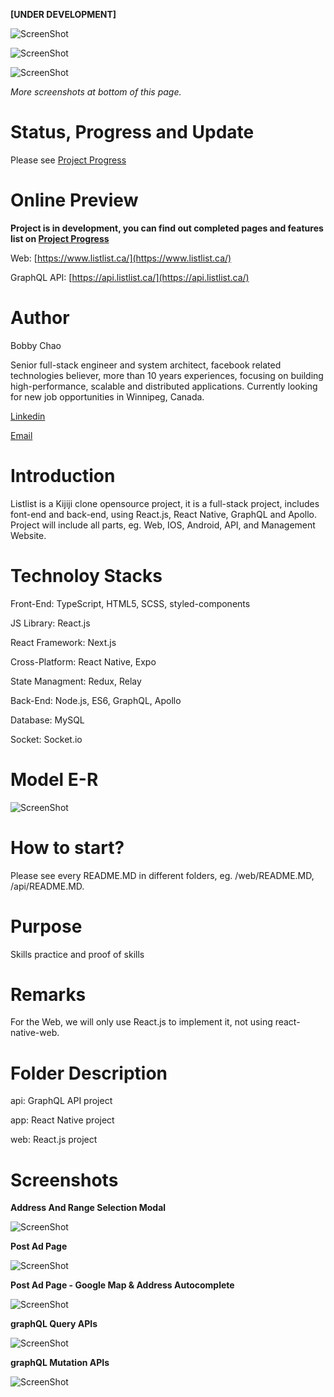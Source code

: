 **[UNDER DEVELOPMENT]**

![ScreenShot](https://raw.githubusercontent.com/bobbylkchao/listlist/main/doc/screenshoot/web-header.png)

![ScreenShot](https://raw.githubusercontent.com/bobbylkchao/listlist/main/doc/screenshoot/addressRangeChoose.gif)

![ScreenShot](https://raw.githubusercontent.com/bobbylkchao/listlist/main/doc/screenshoot/googlemap.gif)

*More screenshots at bottom of this page.*

# Status, Progress and Update

Please see [Project Progress](https://github.com/users/bobbylkchao/projects/1/views/1?groupedBy%5BcolumnId%5D=303996)

# Online Preview

**Project is in development, you can find out completed pages and features list on [Project Progress](https://github.com/users/bobbylkchao/projects/1/views/1?groupedBy%5BcolumnId%5D=303996)**

Web: [https://www.listlist.ca/](https://www.listlist.ca/)

GraphQL API: [https://api.listlist.ca/](https://api.listlist.ca/)


# Author

Bobby Chao

Senior full-stack engineer and system architect, facebook related technologies believer, more than 10 years experiences, focusing on building high-performance, scalable and distributed applications. Currently looking for new job opportunities in Winnipeg, Canada.

[Linkedin](https://www.linkedin.com/in/bobbylkchao/)

[Email](mailto:bobbylkchao@gmail.com)

# Introduction

Listlist is a Kijiji clone opensource project, it is a full-stack project, includes font-end and back-end, using React.js, React Native, GraphQL and Apollo.
Project will include all parts, eg. Web, IOS, Android, API, and Management Website.

# Technoloy Stacks

Front-End: TypeScript, HTML5, SCSS, styled-components

JS Library: React.js

React Framework: Next.js

Cross-Platform: React Native, Expo

State Managment: Redux, Relay

Back-End: Node.js, ES6, GraphQL, Apollo

Database: MySQL

Socket: Socket.io

# Model E-R

![ScreenShot](https://raw.githubusercontent.com/bobbylkchao/listlist/main/doc/screenshoot/er.png)

# How to start?

Please see every README.MD in different folders, eg. /web/README.MD, /api/README.MD.

# Purpose

Skills practice and proof of skills

# Remarks

For the Web, we will only use React.js to implement it, not using react-native-web.

# Folder Description

api: GraphQL API project

app: React Native project

web: React.js project

# Screenshots

**Address And Range Selection Modal**

![ScreenShot](https://raw.githubusercontent.com/bobbylkchao/listlist/main/doc/screenshoot/addressRangeChoose.gif)

**Post Ad Page**

![ScreenShot](https://raw.githubusercontent.com/bobbylkchao/listlist/main/doc/screenshoot/web-post-ad-0.0.6.png)

**Post Ad Page - Google Map & Address Autocomplete**

![ScreenShot](https://raw.githubusercontent.com/bobbylkchao/listlist/main/doc/screenshoot/googlemap.gif)

**graphQL Query APIs**

![ScreenShot](https://raw.githubusercontent.com/bobbylkchao/listlist/main/doc/screenshoot/graphQL-query.png)

**graphQL Mutation APIs**

![ScreenShot](https://raw.githubusercontent.com/bobbylkchao/listlist/main/doc/screenshoot/graphQL-mutation.png)
